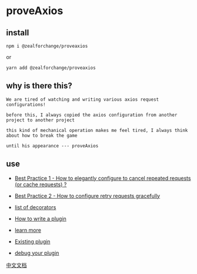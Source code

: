 <!--
 * @Author: 邱狮杰
 * @Date: 2022-02-27 13:28:16
 * @LastEditTime: 2022-03-24 22:17:01
 * @Description:
 * @FilePath: /proveAxios/README.md
-->

# proveAxios

## install

`npm i @zealforchange/proveaxios`

or

`yarn add @zealforchange/proveaxios`

## why is there this?

```
We are tired of watching and writing various axios request configurations!

before this, I always copied the axios configuration from another project to another project

this kind of mechanical operation makes me feel tired, I always think about how to break the game

until his appearance --- proveAxios
```

## use

- [Best Practice 1 - How to elegantly configure to cancel repeated requests (or cache requests) ?](/docs/cancel.md)

- [Best Practice 2 - How to configure retry requests gracefully](/docs/retry.md)

- [list of decorators](/docs/decoratores.md)

- [How to write a plugin](/docs/learnPlugin.md)

- [learn more](/docs/learnMore.md)

- [Existing plugin](/docs/existingPlugin.md)

- [debug your plugin](/docs/debugger.md)

[中文文档](/docs/README_CN.md)

